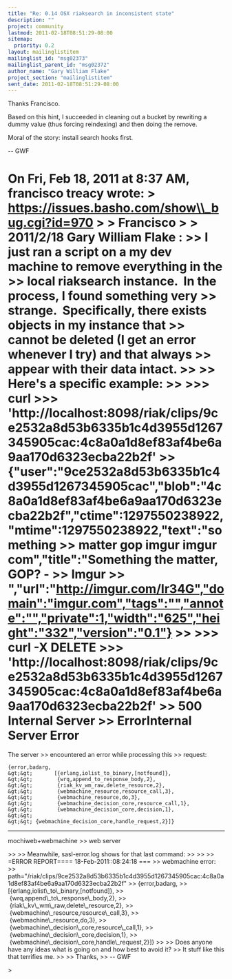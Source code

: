 ```yaml
---
title: "Re: 0.14 OSX riaksearch in inconsistent state"
description: ""
project: community
lastmod: 2011-02-18T08:51:29-08:00
sitemap:
  priority: 0.2
layout: mailinglistitem
mailinglist_id: "msg02373"
mailinglist_parent_id: "msg02372"
author_name: "Gary William Flake"
project_section: "mailinglistitem"
sent_date: 2011-02-18T08:51:29-08:00
---
```



Thanks Francisco.

Based on this hint, I succeeded in cleaning out a bucket by rewriting
a dummy value (thus forcing reindexing) and then doing the remove.

Moral of the story: install search hooks first.

-- GWF


On Fri, Feb 18, 2011 at 8:37 AM, francisco treacy
 wrote:
&gt; https://issues.basho.com/show\\_bug.cgi?id=970
&gt;
&gt; Francisco
&gt;
&gt; 2011/2/18 Gary William Flake :
&gt;&gt; I just ran a script on a my dev machine to remove everything in the
&gt;&gt; local riaksearch instance.  In the process, I found something very
&gt;&gt; strange.  Specifically, there exists objects in my instance that
&gt;&gt; cannot be deleted (I get an error whenever I try) and that always
&gt;&gt; appear with their data intact.
&gt;&gt;
&gt;&gt; Here's a specific example:
&gt;&gt;
&gt;&gt;&gt; curl 
&gt;&gt;&gt; 'http://localhost:8098/riak/clips/9ce2532a8d53b6335b1c4d3955d1267345905cac:4c8a0a1d8ef83af4be6a9aa170d6323ecba22b2f'
&gt;&gt; {"user":"9ce2532a8d53b6335b1c4d3955d1267345905cac","blob":"4c8a0a1d8ef83af4be6a9aa170d6323ecba22b2f","ctime":1297550238922,"mtime":1297550238922,"text":"something
&gt;&gt; matter gop imgur imgur com","title":"Something the matter, GOP? -
&gt;&gt; Imgur 
&gt;&gt; ","url":"http://imgur.com/Ir34G","domain":"imgur.com","tags":"","annote":"","private":1,"width":"625","height":"332","version":"0.1"}
&gt;&gt;
&gt;&gt;&gt; curl -X DELETE 
&gt;&gt;&gt; 'http://localhost:8098/riak/clips/9ce2532a8d53b6335b1c4d3955d1267345905cac:4c8a0a1d8ef83af4be6a9aa170d6323ecba22b2f'
&gt;&gt; 500 Internal Server
&gt;&gt; ErrorInternal Server Error
=====================

The server
&gt;&gt; encountered an error while processing this
&gt;&gt; request:  

```
{error,badarg,
&gt;&gt;       [{erlang,iolist_to_binary,[notfound]},
&gt;&gt;        {wrq,append_to_response_body,2},
&gt;&gt;        {riak_kv_wm_raw,delete_resource,2},
&gt;&gt;        {webmachine_resource,resource_call,3},
&gt;&gt;        {webmachine_resource,do,3},
&gt;&gt;        {webmachine_decision_core,resource_call,1},
&gt;&gt;        {webmachine_decision_core,decision,1},
&gt;&gt;        
&gt;&gt; {webmachine_decision_core,handle_request,2}]}
```


---

mochiweb+webmachine
&gt;&gt; web server


&gt;&gt;
&gt;&gt; Meanwhile, sasl-error.log shows for that last command:
&gt;&gt;
&gt;&gt;
&gt;&gt; =ERROR REPORT==== 18-Feb-2011::08:24:18 ===
&gt;&gt; webmachine error:
&gt;&gt; path="/riak/clips/9ce2532a8d53b6335b1c4d3955d1267345905cac:4c8a0a1d8ef83af4be6a9aa170d6323ecba22b2f"
&gt;&gt; {error,badarg,
&gt;&gt;       [{erlang,iolist\\_to\\_binary,[notfound]},
&gt;&gt;        {wrq,append\\_to\\_response\\_body,2},
&gt;&gt;        {riak\\_kv\\_wm\\_raw,delete\\_resource,2},
&gt;&gt;        {webmachine\\_resource,resource\\_call,3},
&gt;&gt;        {webmachine\\_resource,do,3},
&gt;&gt;        {webmachine\\_decision\\_core,resource\\_call,1},
&gt;&gt;        {webmachine\\_decision\\_core,decision,1},
&gt;&gt;        {webmachine\\_decision\\_core,handle\\_request,2}]}
&gt;&gt;
&gt;&gt; Does anyone have any ideas what is going on and how best to avoid it?
&gt;&gt; It stuff like this that terrifies me.
&gt;&gt;
&gt;&gt; Thanks,
&gt;&gt; -- GWF

&gt;

